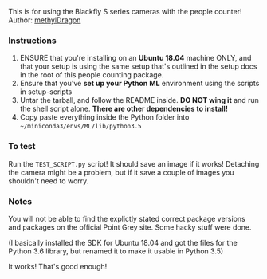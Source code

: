 This is for using the Blackfly S series cameras with the people counter!    
Author: [methylDragon](https://github.com/methyldragon)



### Instructions

1. ENSURE that you're installing on an **Ubuntu 18.04** machine ONLY, and that your setup is using the same setup that's outlined in the setup docs in the root of this people counting package.
2. Ensure that you've **set up your Python ML** environment using the scripts in setup-scripts
3. Untar the tarball, and follow the README inside. **DO NOT wing it** and run the shell script alone. **There are other dependencies to install!**
4. Copy paste everything inside the Python folder into `~/miniconda3/envs/ML/lib/python3.5`



### To test

Run the `TEST_SCRIPT.py` script! It should save an image if it works! Detaching the camera might be a problem, but if it save a couple of images you shouldn't need to worry.



### Notes

You will not be able to find the explictly stated correct package versions and packages on the official Point Grey site. Some hacky stuff were done.

(I basically installed the SDK for Ubuntu 18.04 and got the files for the Python 3.6 library, but renamed it to make it usable in Python 3.5)

It works! That's good enough!